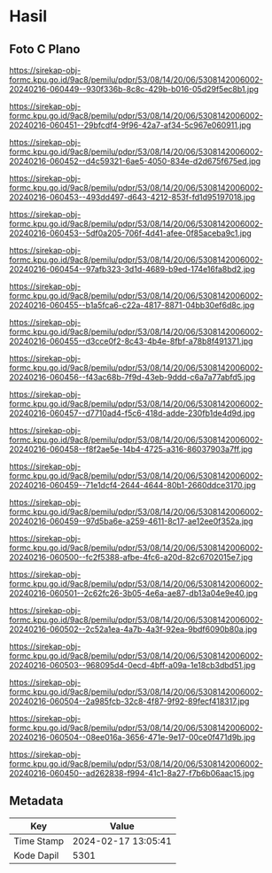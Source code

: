 # Hasil

## Foto C Plano

https://sirekap-obj-formc.kpu.go.id/9ac8/pemilu/pdpr/53/08/14/20/06/5308142006002-20240216-060449--930f336b-8c8c-429b-b016-05d29f5ec8b1.jpg

https://sirekap-obj-formc.kpu.go.id/9ac8/pemilu/pdpr/53/08/14/20/06/5308142006002-20240216-060451--29bfcdf4-9f96-42a7-af34-5c967e060911.jpg

https://sirekap-obj-formc.kpu.go.id/9ac8/pemilu/pdpr/53/08/14/20/06/5308142006002-20240216-060452--d4c59321-6ae5-4050-834e-d2d675f675ed.jpg

https://sirekap-obj-formc.kpu.go.id/9ac8/pemilu/pdpr/53/08/14/20/06/5308142006002-20240216-060453--493dd497-d643-4212-853f-fd1d95197018.jpg

https://sirekap-obj-formc.kpu.go.id/9ac8/pemilu/pdpr/53/08/14/20/06/5308142006002-20240216-060453--5df0a205-706f-4d41-afee-0f85aceba9c1.jpg

https://sirekap-obj-formc.kpu.go.id/9ac8/pemilu/pdpr/53/08/14/20/06/5308142006002-20240216-060454--97afb323-3d1d-4689-b9ed-174e16fa8bd2.jpg

https://sirekap-obj-formc.kpu.go.id/9ac8/pemilu/pdpr/53/08/14/20/06/5308142006002-20240216-060455--b1a5fca6-c22a-4817-8871-04bb30ef6d8c.jpg

https://sirekap-obj-formc.kpu.go.id/9ac8/pemilu/pdpr/53/08/14/20/06/5308142006002-20240216-060455--d3cce0f2-8c43-4b4e-8fbf-a78b8f491371.jpg

https://sirekap-obj-formc.kpu.go.id/9ac8/pemilu/pdpr/53/08/14/20/06/5308142006002-20240216-060456--f43ac68b-7f9d-43eb-9ddd-c6a7a77abfd5.jpg

https://sirekap-obj-formc.kpu.go.id/9ac8/pemilu/pdpr/53/08/14/20/06/5308142006002-20240216-060457--d7710ad4-f5c6-418d-adde-230fb1de4d9d.jpg

https://sirekap-obj-formc.kpu.go.id/9ac8/pemilu/pdpr/53/08/14/20/06/5308142006002-20240216-060458--f8f2ae5e-14b4-4725-a316-86037903a7ff.jpg

https://sirekap-obj-formc.kpu.go.id/9ac8/pemilu/pdpr/53/08/14/20/06/5308142006002-20240216-060459--71e1dcf4-2644-4644-80b1-2660ddce3170.jpg

https://sirekap-obj-formc.kpu.go.id/9ac8/pemilu/pdpr/53/08/14/20/06/5308142006002-20240216-060459--97d5ba6e-a259-4611-8c17-ae12ee0f352a.jpg

https://sirekap-obj-formc.kpu.go.id/9ac8/pemilu/pdpr/53/08/14/20/06/5308142006002-20240216-060500--fc2f5388-afbe-4fc6-a20d-82c6702015e7.jpg

https://sirekap-obj-formc.kpu.go.id/9ac8/pemilu/pdpr/53/08/14/20/06/5308142006002-20240216-060501--2c62fc26-3b05-4e6a-ae87-db13a04e9e40.jpg

https://sirekap-obj-formc.kpu.go.id/9ac8/pemilu/pdpr/53/08/14/20/06/5308142006002-20240216-060502--2c52a1ea-4a7b-4a3f-92ea-9bdf6090b80a.jpg

https://sirekap-obj-formc.kpu.go.id/9ac8/pemilu/pdpr/53/08/14/20/06/5308142006002-20240216-060503--968095d4-0ecd-4bff-a09a-1e18cb3dbd51.jpg

https://sirekap-obj-formc.kpu.go.id/9ac8/pemilu/pdpr/53/08/14/20/06/5308142006002-20240216-060504--2a985fcb-32c8-4f87-9f92-89fecf418317.jpg

https://sirekap-obj-formc.kpu.go.id/9ac8/pemilu/pdpr/53/08/14/20/06/5308142006002-20240216-060504--08ee016a-3656-471e-9e17-00ce0f471d9b.jpg

https://sirekap-obj-formc.kpu.go.id/9ac8/pemilu/pdpr/53/08/14/20/06/5308142006002-20240216-060450--ad262838-f994-41c1-8a27-f7b6b06aac15.jpg


## Metadata

| Key        | Value               |
| ---------- | ------------------- |
| Time Stamp | 2024-02-17 13:05:41 |
| Kode Dapil | 5301                |



